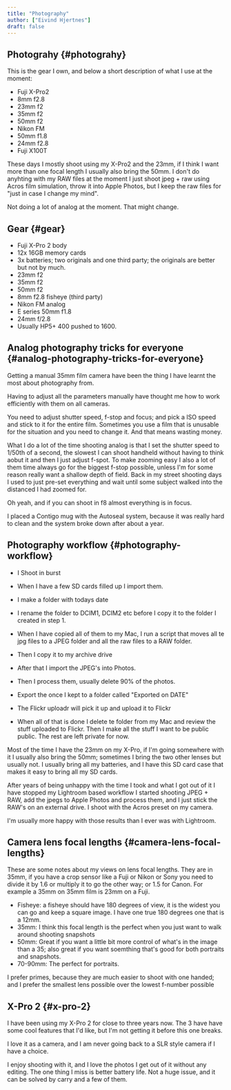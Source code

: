 ```yaml
---
title: "Photography"
author: ["Eivind Hjertnes"]
draft: false
---
```


## Photograhy {#photograhy}

This is the gear I own, and below a short description of what I use at the moment:

-   Fuji X-Pro2
-   8mm f2.8
-   23mm f2
-   35mm f2
-   50mm f2
-   Nikon FM
-   50mm f1.8
-   24mm f2.8
-   Fuji X100T

These days I mostly shoot using my X-Pro2 and the 23mm, if I think I want more than one focal length I usually also bring the 50mm. I don't do anyhting with my RAW files at the moment I just shoot jpeg + raw using Acros film simulation, throw it into Apple Photos, but I keep the raw files for "just in case I change my mind".

Not doing a lot of analog at the moment. That might change.


## Gear {#gear}

-   Fuji X-Pro 2 body
-   12x 16GB memory cards
-   3x batteries; two originals and one third party; the originals are better but not by much.
-   23mm f2
-   35mm f2
-   50mm f2
-   8mm f2.8 fisheye (third party)
-   Nikon FM analog
-   E series 50mm f1.8
-   24mm f/2.8
-   Usually HP5+ 400 pushed to 1600.


## Analog photography tricks for everyone {#analog-photography-tricks-for-everyone}

Getting a manual 35mm film camera have been the thing I have learnt the most about photography from.

Having to adjust all the parameters manually have thought me how to work efficiently with them on all cameras.

You need to adjust shutter speed, f-stop and focus; and pick a ISO speed and stick to it for the entire film. Sometimes you use a film that is unusable for the situation and you need to change it. And that means wasting money.

What I do a lot of the time shooting analog  is that I set the shutter speed to 1/50th of a second, the slowest I can shoot handheld without having to think aobut it and then I just adjust f-spot. To make zooming easy I also a lot of them time always go for the biggest f-stop possible, unless I'm for some reason really want a shallow depth of field.
Back in my street shooting days I used to just pre-set everything and wait until some subject walked into the distanced I had zoomed for.

Oh yeah, and if you can shoot in f8 almost everything is in focus.

I placed a Contigo mug with the Autoseal system, because it was really hard to clean and the system broke down after about a year.


## Photography workflow {#photography-workflow}

-   I Shoot in burst
-   When I have a few SD cards filled up I import them.

-   I make a folder with todays date
-   I rename the folder to DCIM1, DCIM2 etc before I copy it to the folder I created in step 1.
-   When I have copied all of them to my Mac, I run a script that moves all te jpg files to a JPEG folder and all the raw files to a RAW folder.
-   Then I copy it to my archive drive
-   After that I import the JPEG's into Photos.
-   Then I process them, usually delete 90% of the photos.
-   Export the once I kept to a folder called "Exported on DATE"
-   The Flickr uploadr will pick it up and upload it to Flickr
-   When all of that is done I delete te folder from my Mac and review the stuff uploaded to Flickr. Then I make all the stuff I want to be public public. The rest are left private for now.

Most of the time I have the 23mm on my X-Pro, if I'm going somewhere with it I usually also bring the 50mm; sometimes I bring the two other lenses but usually not. I usually bring all my batteries, and I have this SD card case that makes it easy to bring all my SD cards.

After years of being unhappy with the time I took and what I got out of it I have stopped my Lightroom based workflow I started shooting JPEG + RAW, add the jpegs to Apple Photos and process them, and I just stick the RAW's on an external drive. I shoot with the Acros preset on my camera.

I'm usually more happy with those results than I ever was with Lightroom.


## Camera lens focal lengths {#camera-lens-focal-lengths}

These are some notes about my views on lens focal lengths. They are in 35mm, if you have a crop sensor like a Fuji or Nikon or Sony you need to divide it by 1.6 or multiply it to go the other way; or 1.5 for Canon. For example a 35mm on 35mm film is 23mm on a Fuji.

-   Fisheye: a fisheye should have 180 degrees of view, it is the widest you can go and keep a square image. I have one true 180 degrees one that is a 12mm.
-   35mm: I think this focal length is the perfect when you just want to walk around shooting snapshots
-   50mm: Great if you want a little bit more control of what's in the image than a 35; also great if you want soemthing that's good for both portraits and snapshots.
-   70-90mm: The perfect for portraits.

I prefer primes, because they are much easier to shoot with one handed; and I prefer the smallest lens possible over the lowest f-number possible


## X-Pro 2 {#x-pro-2}

I have been using my X-Pro 2 for close to three years now. The 3 have have some cool features that I'd like, but I'm not getting it before this one breaks.

I love it as a camera, and I am never going back to a SLR style camera if I have a choice.

I enjoy shooting with it, and I love the photos I get out of it without any editing. The one thing I miss is better battery life. Not a huge issue, and it can be solved by carry and a few of them.
